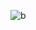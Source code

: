 ![b](https://user-images.githubusercontent.com/88919177/141799985-bab8f436-4cea-46e6-8399-fdb7a2190181.gif)
